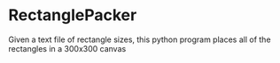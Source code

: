 # RectanglePacker
Given a text file of rectangle sizes, this python program places all of the rectangles in a 300x300 canvas

